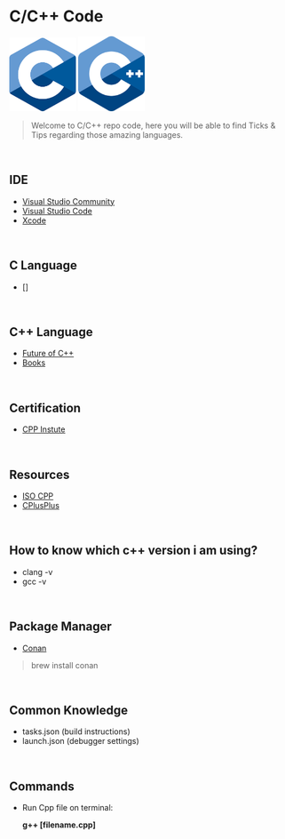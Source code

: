 # C/C++ Code 

[<img src="Assets/c_logo.png" width="120"/>](Assets/c_logo.png) [<img src="Assets/cpp_logo.png" width="120"/>](Assets/cpp_logo.png) 

> Welcome to C/C++ repo code, here you will be able to find Ticks & Tips regarding those amazing languages.

</br>

## IDE
* [Visual Studio Community](https://visualstudio.microsoft.com/vs/community/)
* [Visual Studio Code](https://code.visualstudio.com/docs/languages/cpp)
* [Xcode](https://cppinstitute.org/certification)

</br>

## C Language
* []

</br>

## C++ Language
* [Future of C++](https://www.incredibuild.com/blog/the-future-of-cpp-part-2)
* [Books](https://stackoverflow.com/questions/388242/the-definitive-c-book-guide-and-list#:~:text=The%20Definitive%20C%2B%2B%20Book%20Guide%20and%20List)

</br>

## Certification
* [CPP Instute](https://cppinstitute.org/certification)

</br>

## Resources
* [ISO CPP](https://isocpp.org)
* [CPlusPlus](http://www.cplusplus.org)

</br>

## How to know which c++ version i am using?
* clang -v
* gcc -v

</br>

## Package Manager
* [Conan](https://conan.io)
>   brew install conan

</br>

## Common Knowledge
* tasks.json (build instructions)
* launch.json (debugger settings)

</br>

## Commands
* Run Cpp file on terminal:

   **g++ [filename.cpp]**

